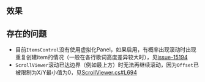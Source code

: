## 效果
[](https://raw.githubusercontent.com/lfeng1420/Avalonia-LyricView/main/samples.mp4)

## 存在的问题
* 目前`ItemsControl`没有使用虚拟化Panel，如果启用，有概率出现滚动时出现重复创建item的情况（一般在各行歌词高度差异较大时），见[issue-15194](https://github.com/AvaloniaUI/Avalonia/issues/15194)
* `ScrollViewer`滚动已达边界（例如最上方）时无法再继续滚动，因为`Offset`已被限制为X/Y最小值为0，见[ScrollViewer.cs#L694](https://github.com/AvaloniaUI/Avalonia/blob/master/src/Avalonia.Controls/ScrollViewer.cs#L694)
